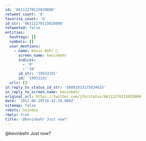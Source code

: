 ```yaml
---
id: '86112270115020800'
retweet_count: '0'
favorite_count: '0'
id_str: '86112270115020800'
retweeted: false
entities:
  hashtags: []
  symbols: []
  user_mentions:
    - name: Kevin Behr 🌻
      screen_name: kevinbehr
      indices:
        - '0'
        - '10'
      id_str: '19933191'
      id: '19933191'
  urls: []
in_reply_to_status_id_str: '86091833175834625'
in_reply_to_screen_name: kevinbehr
original_url: https://twitter.com/jth/status/86112270115020800
date: '2011-06-29T16:42:19.000Z'
sitemap: false
robots: noindex
reply: true
title: '@kevinbehr Just now?'
---
```


@kevinbehr Just now?